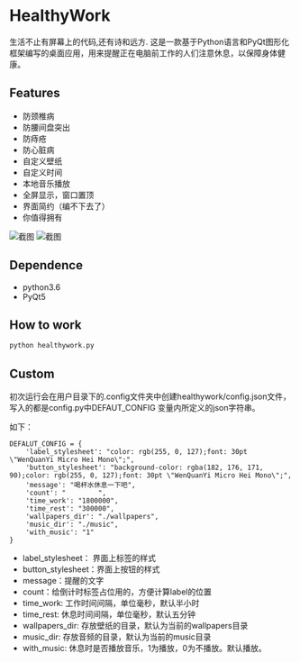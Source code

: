 # HealthyWork
生活不止有屏幕上的代码,还有诗和远方. 
这是一款基于Python语言和PyQt图形化框架编写的桌面应用，用来提醒正在电脑前工作的人们注意休息，以保障身体健康。

## Features
- 防颈椎病
- 防腰间盘突出
- 防痔疮
- 防心脏病
- 自定义壁纸
- 自定义时间
- 本地音乐播放
- 全屏显示，窗口置顶
- 界面简约（编不下去了）
- 你值得拥有

![截图](https://github.com/1zlab/HealthyWork/blob/master/Screenshot.png)
![截图](https://github.com/1zlab/HealthyWork/blob/master/Screenshot.png_2.png)
## Dependence
- python3.6
- PyQt5

## How to work
```python
python healthywork.py 
```
## Custom

初次运行会在用户目录下的.config文件夹中创建healthywork/config.json文件，写入的都是config.py中DEFAUT_CONFIG 变量内所定义的json字符串。

如下：

```pytho
DEFALUT_CONFIG = {
    'label_stylesheet': "color: rgb(255, 0, 127);font: 30pt \"WenQuanYi Micro Hei Mono\";",
    'button_stylesheet': "background-color: rgba(182, 176, 171, 90);color: rgb(255, 0, 127);font: 30pt \"WenQuanYi Micro Hei Mono\";",
    'message': "喝杯水休息一下吧",
    'count': "        ",
    'time_work': "1800000",
    'time_rest': "300000",
    'wallpapers_dir': "./wallpapers",
    'music_dir': "./music",
    'with_music': "1"
}
```

- label_stylesheet： 界面上标签的样式
- button_stylesheet：界面上按钮的样式
- message：提醒的文字
- count：给倒计时标签占位用的，方便计算label的位置
- time_work: 工作时间间隔，单位毫秒，默认半小时
- time_rest: 休息时间间隔，单位毫秒，默认五分钟
- wallpapers_dir: 存放壁纸的目录，默认为当前的wallpapers目录
- music_dir: 存放音频的目录，默认为当前的music目录
- with_music: 休息时是否播放音乐，1为播放，0为不播放。默认播放。